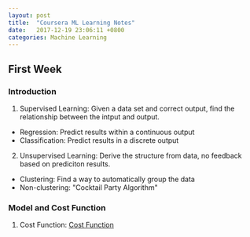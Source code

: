 ```yaml
---
layout: post
title:  "Coursera ML Learning Notes"
date:   2017-12-19 23:06:11 +0800
categories: Machine Learning
---
```


## First Week

### Introduction
1. Supervised Learning: Given a data set and correct output, find the relationship between the intput and output.
  * Regression: Predict results within a continuous output
  * Classification: Predict results in a discrete output
2. Unsupervised Learning: Derive the structure from data, no feedback based on prediciton results.
  * Clustering: Find a way to automatically group the data
  * Non-clustering: "Cocktail Party Algorithm"

### Model and Cost Function
1. Cost Function:
[Cost Function](https://github.com/zhejingxu/zhejingxu.github.io/blob/master/_pics/cost_function.png)
